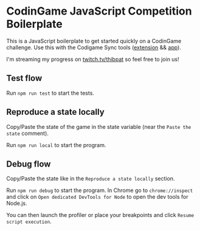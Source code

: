 # CodinGame JavaScript Competition Boilerplate

This is a JavaScript boilerplate to get started quickly on a CodinGame challenge. Use this with the Codigame Sync tools ([extension](https://chrome.google.com/webstore/detail/codingame-sync-ext/ldjnbdgcceengbjkalemckffhaajkehd) && [app](https://chrome.google.com/webstore/detail/codingame-sync-app/nmdombhgnofjnnaenegcdehnbkajfgbh)).

I'm streaming my progress on [twitch.tv/thibpat](https://twitch.tv/thibpat) so feel free to join us!

## Test flow

Run `npm run test` to start the tests.

## Reproduce a state locally

Copy/Paste the state of the game in the state variable (near the `Paste the state` comment).

Run `npm run local` to start the program.

## Debug flow

Copy/Paste the state like in the `Reproduce a state locally` section.

Run `npm run debug` to start the program. In Chrome go to `chrome://inspect` and click on `Open dedicated DevTools for Node` to open the dev tools for Node.js.

You can then launch the profiler or place your breakpoints and click `Resume script execution`.
